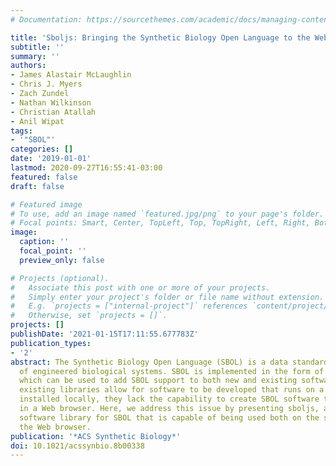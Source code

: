 ```yaml
---
# Documentation: https://sourcethemes.com/academic/docs/managing-content/

title: 'Sboljs: Bringing the Synthetic Biology Open Language to the Web Browser'
subtitle: ''
summary: ''
authors:
- James Alastair McLaughlin
- Chris J. Myers
- Zach Zundel
- Nathan Wilkinson
- Christian Atallah
- Anil Wipat
tags:
- '"SBOL"'
categories: []
date: '2019-01-01'
lastmod: 2020-09-27T16:55:41-03:00
featured: false
draft: false

# Featured image
# To use, add an image named `featured.jpg/png` to your page's folder.
# Focal points: Smart, Center, TopLeft, Top, TopRight, Left, Right, BottomLeft, Bottom, BottomRight.
image:
  caption: ''
  focal_point: ''
  preview_only: false

# Projects (optional).
#   Associate this post with one or more of your projects.
#   Simply enter your project's folder or file name without extension.
#   E.g. `projects = ["internal-project"]` references `content/project/deep-learning/index.md`.
#   Otherwise, set `projects = []`.
projects: []
publishDate: '2021-01-15T17:11:55.677783Z'
publication_types:
- '2'
abstract: The Synthetic Biology Open Language (SBOL) is a data standard for the representation
  of engineered biological systems. SBOL is implemented in the form of software libraries
  which can be used to add SBOL support to both new and existing software tools. While
  existing libraries allow for software to be developed that runs on a server or is
  installed locally, they lack the capability to create SBOL software that runs directly
  in a Web browser. Here, we address this issue by presenting sboljs, a JavaScript
  software library for SBOL that is capable of being used both on the server and in
  the Web browser.
publication: '*ACS Synthetic Biology*'
doi: 10.1021/acssynbio.8b00338
---
```

